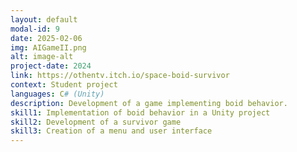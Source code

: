 ```yaml
---
layout: default
modal-id: 9
date: 2025-02-06
img: AIGameII.png
alt: image-alt
project-date: 2024
link: https://othentv.itch.io/space-boid-survivor
context: Student project
languages: C# (Unity)
description: Development of a game implementing boid behavior.
skill1: Implementation of boid behavior in a Unity project
skill2: Development of a survivor game
skill3: Creation of a menu and user interface
---
```

